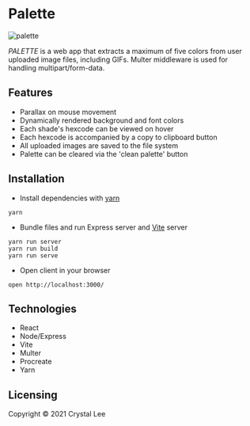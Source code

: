 # Palette
![palette](https://user-images.githubusercontent.com/52181740/138830927-3827056c-3ff1-4b33-b1ab-8de367379c15.gif)

*PALETTE* is a web app that extracts a maximum of five colors from user uploaded image files, including GIFs. Multer middleware is used for handling multipart/form-data.

## Features
- Parallax on mouse movement
- Dynamically rendered background and font colors
- Each shade's hexcode can be viewed on hover
- Each hexcode is accompanied by a copy to clipboard button
- All uploaded images are saved to the file system
- Palette can be cleared via the 'clean palette' button

## Installation
- Install dependencies with [yarn](https://yarnpkg.com/)
```
yarn
```
- Bundle files and run Express server and [Vite](https://vitejs.dev/) server
```
yarn run server
yarn run build
yarn run serve
```
- Open client in your browser
```
open http://localhost:3000/
```

## Technologies
- React
- Node/Express
- Vite
- Multer
- Procreate
- Yarn

## Licensing
Copyright © 2021 Crystal Lee
